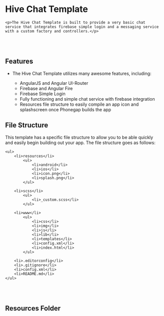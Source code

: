 <h1><b>Hive Chat Template</b></h1>

	<p>The Hive Chat Template is built to provide a very basic chat service that integrates firebase simple login and a messaging service 
	with a custom factory and controllers.</p>

<br><br>

<h2>Features</h2>
	<ul>
		<li>
			The Hive Chat Template utilizes many awesome features, including:
		</li>
		<ul>
			<li>
				AngularJS and Angular UI-Router
			</li>
			<li>
				Firebase and Angular Fire
			</li>
			<li>
				Firebase Simple Login
			</li>
			<li>
				Fully functioning and simple chat service with firebase integration
			</li>
			<li>
				Resources file structure to easily compile an app icon and splashscreen once Phonegap builds the app
			</li>
		</ul>
	</ul>
 
<h2>File Structure</h2>
	<p>This template has a specific file structure to allow you to be able quickly and easily begin building out your app.
	The file structure goes as follows:</p>
	
	<ul>
		<li>resources</li>
			<ul>
				<li>android</li>
				<li>ios</li>
				<li>icon.png</li>
				<li>splash.png</li>
			</ul>
			
		<li>scss</li>
			<ul>
				<li>_custom.scss</li>
			</ul>
			
		<li>www</li>
			<ul>
				<li>css</li>
				<li>img</li>
				<li>js</li>
				<li>lib</li>
				<li>templates</li>
				<li>config.xml</li>
				<li>index.html</li>
			</ul>
			
		<li>.editorconfig</li>
		<li>.gitignore</li>
		<li>config.xml</li>
		<li>README.md</li>
	</ul>

<br><br>

<h2>Resources Folder</h2>